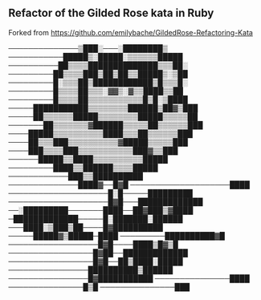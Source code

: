 ## Refactor of the Gilded Rose kata in Ruby

Forked from https://github.com/emilybache/GildedRose-Refactoring-Kata

──────────────▒███░───░████████▒ 
───────────█████▒░█████░▒▒▒▒▒▒█████ 
──────────██▒▒▒▒██████████████▒▒▒██░ 
─────────██▒▒▒▒███▒██▒██▒▒█████▒░▒██ 
─────────█░▒▒▒██▒████████████▒█▒▒▒█░ 
─────────█▒▒▒▒██▒▒▒░▓▓▒░▓▒▒████▒▒██ 
─────────█▒▒▒▒██▒▒▒▒▒▒▒▒▒▒▒█▒█░▒████ 
─────███████████▒▒▒▒▒▒▒▒██████▒██▓▒███ 
─────██▒▒▒▒▒▒█████▒▒▒▒▒▒▒▒█████▒▒▒▒▒██ 
───────██▒▒▒▒▒▒▒▓██████▒▒▒▒▒██▒▒▒▒▒▒███ 
────█████▒▒▒▒▒▒▒▒▒▒████▒▒▒██▒▒▒▒▒▒███ 
────██▒▒▒███▒▒▒▒▒▒▒▒▒▒▓█████▒▒▒▒▒███ 
────███▒▒▒▒███▒▒▒▒▒▒▒▒▒▒▒███▓▒▒███ 
──────█████▒▒████▒▒▒▒▒▒▒▒▒▒█████ 
─────────████▒▒██████▒▒▒▒█████ 
────────────███▒▒██████████ 
──────────────████▓──█▓█ 
────────────────────████ 
────────────────────█░█─────█████████ 
────────────────────█▓█───█████████████ 
──░█████████───────████──██▓███▒▓████ 
─█████████████─────█░███████░██████ 
───████░▒███▒██────█▓██████████ 
─────█████▓▒█████─████ 
─────────██████████▓█ 
──────────────────█▓█────████▒█▓▒█ 
─────────────────█▓██──█████████████ 
─────────────────█▓█──██▒████░█████ 
────────────────██████████▒██████ 
────────────────█▓███████████ 
───────────────████ 
───────────────█▒█ 
───────────────███
